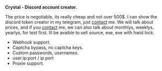 **Crystal - Discord account creator.**

The price is negotiable, its really cheap and not over 500$. I can show the discord token creator in my telegram, just [contact](https://t.me/imagin88) me. We will talk about prices, and if you [contact](https://t.me/imagin88) me, we can also talk about monthlys, weeklys, yearlys, for test first. Ill be avaible to sell source, exe, exe with hwid lock. 

- Webhook support.
- Captcha bypass, no captcha keys.
- Custom passwords, usernames. 
- user:ip:port / ip:port 
- Proxie support.
